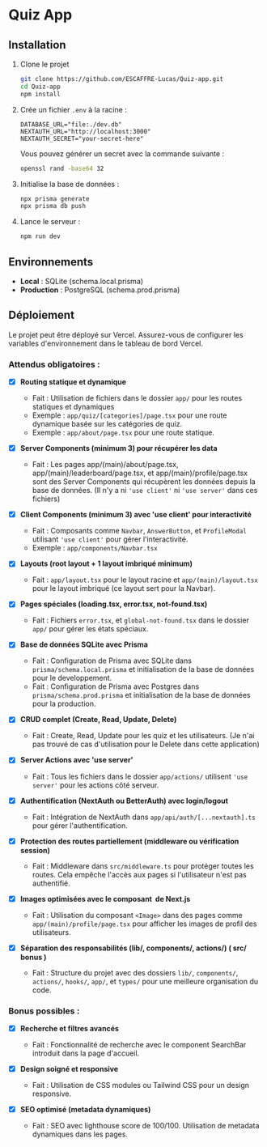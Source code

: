 # Quiz App

## Installation

1. Clone le projet
   ```bash
   git clone https://github.com/ESCAFFRE-Lucas/Quiz-app.git
   cd Quiz-app
   npm install
   ```

2. Crée un fichier `.env` à la racine :
   ```
   DATABASE_URL="file:./dev.db"
   NEXTAUTH_URL="http://localhost:3000"
   NEXTAUTH_SECRET="your-secret-here"
   ```
   
    Vous pouvez générer un secret avec la commande suivante :
    ```bash
    openssl rand -base64 32
    ```

3. Initialise la base de données :
   ```bash
   npx prisma generate
   npx prisma db push
   ```

4. Lance le serveur :
   ```bash
   npm run dev
   ```

## Environnements

- **Local** : SQLite (schema.local.prisma)
- **Production** : PostgreSQL (schema.prod.prisma)

## Déploiement
Le projet peut être déployé sur Vercel. Assurez-vous de configurer les variables d'environnement dans le tableau de bord Vercel.

### Attendus obligatoires :
- [x] **Routing statique et dynamique**
  - Fait : Utilisation de fichiers dans le dossier `app/` pour les routes statiques et dynamiques
  - Exemple : `app/quiz/[categories]/page.tsx` pour une route dynamique basée sur les catégories de quiz.
  - Exemple : `app/about/page.tsx` pour une route statique.

- [x] **Server Components (minimum 3) pour récupérer les data**
  - Fait : Les pages app/(main)/about/page.tsx, app/(main)/leaderboard/page.tsx, et app/(main)/profile/page.tsx sont des Server Components qui récupèrent les données depuis la base de données.
    (Il n'y a ni `'use client'` ni `'use server'` dans ces fichiers)

- [x] **Client Components (minimum 3) avec 'use client' pour interactivité**
  - Fait : Composants comme `Navbar`, `AnswerButton`, et `ProfileModal` utilisant `'use client'` pour gérer l'interactivité.
  - Exemple : `app/components/Navbar.tsx`

- [x] **Layouts (root layout + 1 layout imbriqué minimum)**
  - Fait : `app/layout.tsx` pour le layout racine et `app/(main)/layout.tsx` pour le layout imbriqué (ce layout sert pour la Navbar).

- [x] **Pages spéciales (loading.tsx, error.tsx, not-found.tsx)**
  - Fait : Fichiers `error.tsx`, et `global-not-found.tsx` dans le dossier `app/` pour gérer les états spéciaux.

- [x] **Base de données SQLite avec Prisma**
  - Fait : Configuration de Prisma avec SQLite dans `prisma/schema.local.prisma` et initialisation de la base de données pour le developpement.
  - Fait : Configuration de Prisma avec Postgres dans `prisma/schema.prod.prisma` et initialisation de la base de données pour la production.

- [x] **CRUD complet (Create, Read, Update, Delete)**
  - Fait : Create, Read, Update pour les quiz et les utilisateurs. (Je n'ai pas trouvé de cas d'utilisation pour le Delete dans cette application)

- [x] **Server Actions avec 'use server'**
  - Fait : Tous les fichiers dans le dossier `app/actions/` utilisent `'use server'` pour les actions côté serveur.

- [x] **Authentification (NextAuth ou BetterAuth) avec login/logout**
  - Fait : Intégration de NextAuth dans `app/api/auth/[...nextauth].ts` pour gérer l'authentification.

- [x] **Protection des routes partiellement (middleware ou vérification session)**
  - Fait : Middleware dans `src/middleware.ts` pour protéger toutes les routes. Cela empêche l'accès aux pages si l'utilisateur n'est pas authentifié.

- [x] **Images optimisées avec le composant <Image> de Next.js**
  - Fait : Utilisation du composant `<Image>` dans des pages comme `app/(main)/profile/page.tsx` pour afficher les images de profil des utilisateurs.

- [x] **Séparation des responsabilités (lib/, components/, actions/) ( src/ bonus )**
  - Fait : Structure du projet avec des dossiers `lib/`, `components/`, `actions/`, `hooks/`, `app/`, et `types/` pour une meilleure organisation du code.

### Bonus possibles :
- [x] **Recherche et filtres avancés**
  - Fait : Fonctionnalité de recherche avec le component SearchBar introduit dans la page d'accueil.

- [x] **Design soigné et responsive**
  - Fait : Utilisation de CSS modules ou Tailwind CSS pour un design responsive.

- [x] **SEO optimisé (metadata dynamiques)**
  - Fait : SEO avec lighthouse score de 100/100. Utilisation de metadata dynamiques dans les pages.